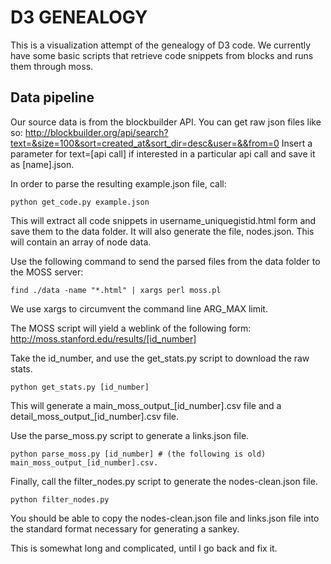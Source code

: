 # D3 GENEALOGY

This is a visualization attempt of the genealogy of D3 code. We currently have some basic scripts that retrieve code snippets from blocks and runs them through moss. 

## Data pipeline
Our source data is from the blockbuilder API. You can get raw json files like so:  http://blockbuilder.org/api/search?text=&size=100&sort=created_at&sort_dir=desc&user=&&from=0
Insert a parameter for text=[api call] if interested in a particular api call and save it as [name].json. 

In order to parse the resulting example.json file, call:

    python get_code.py example.json

This will extract all code snippets in username_uniquegistid.html form and save them to the data folder. It will also generate the file, nodes.json. This will contain an array of node data. 

Use the following command to send the parsed files from the data folder to the MOSS server: 

    find ./data -name "*.html" | xargs perl moss.pl

We use xargs to circumvent the command line ARG_MAX limit. 

The MOSS script will yield a weblink of the following form: http://moss.stanford.edu/results/[id_number]

Take the id_number, and use the get_stats.py script to download the raw stats. 

    python get_stats.py [id_number]

This will generate a main_moss_output_[id_number].csv file and a detail_moss_output_[id_number].csv file. 

Use the parse_moss.py script to generate a links.json file. 

    python parse_moss.py [id_number] # (the following is old) main_moss_output_[id_number].csv. 

Finally, call the filter_nodes.py script to generate the nodes-clean.json file. 

    python filter_nodes.py

You should be able to copy the nodes-clean.json file and links.json file into the standard format necessary for generating a sankey. 

This is somewhat long and complicated, until I go back and fix it. 
